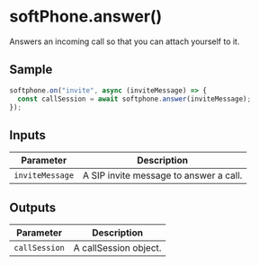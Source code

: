 # softPhone.answer()

Answers an incoming call so that you can attach yourself to it. 

## Sample

```ts
softphone.on("invite", async (inviteMessage) => {
  const callSession = await softphone.answer(inviteMessage);
});
```

## Inputs

| Parameter       | Description                            |
|-----------------|----------------------------------------|
| `inviteMessage` | A SIP invite message to answer a call. |

## Outputs

| Parameter     | Description           |
|---------------|-----------------------|
| `callSession` | A callSession object. |
